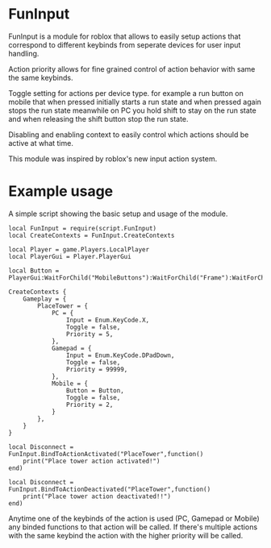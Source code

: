 # FunInput
FunInput is a module for roblox that allows to easily setup actions that correspond to different keybinds from seperate devices for user input handling. 

Action priority allows for fine grained control of action behavior with same the same keybinds.

Toggle setting for actions per device type. for example a run button on mobile that when pressed initially starts a run state and when pressed again stops the run state meanwhile on PC you hold shift to stay on the run state and when releasing the shift button stop the run state.

Disabling and enabling context to easily control which actions should be active at what time.

This module was inspired by roblox's new input action system.

# Example usage

A simple script showing the basic setup and usage of the module.

```luau
local FunInput = require(script.FunInput)
local CreateContexts = FunInput.CreateContexts

local Player = game.Players.LocalPlayer
local PlayerGui = Player.PlayerGui

local Button = PlayerGui:WaitForChild("MobileButtons"):WaitForChild("Frame"):WaitForChild("PlaceTower")

CreateContexts {
	Gameplay = {
		PlaceTower = {
			PC = {
				Input = Enum.KeyCode.X,
				Toggle = false,
				Priority = 5,
			},
			Gamepad = {
				Input = Enum.KeyCode.DPadDown,
				Toggle = false,
				Priority = 99999,
			},
			Mobile = {
				Button = Button,
				Toggle = false,
				Priority = 2,
			}
		},
	}
} 

local Disconnect = FunInput.BindToActionActivated("PlaceTower",function()
	print("Place tower action activated!")
end)

local Disconnect = FunInput.BindToActionDeactivated("PlaceTower",function()
	print("Place tower action deactivated!!")
end)
```

Anytime one of the keybinds of the action is used (PC, Gamepad or Mobile) any binded functions to that action will be called.
If there's multiple actions with the same keybind the action with the higher priority will be called.
